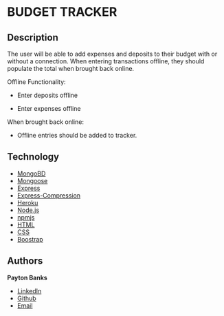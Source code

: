 # BUDGET TRACKER

## Description
The user will be able to add expenses and deposits to their budget with or without a connection. When entering transactions offline, they should populate the total when brought back online.

Offline Functionality:

* Enter deposits offline

* Enter expenses offline

When brought back online:

* Offline entries should be added to tracker.

## Technology
* [MongoBD](https://www.mongodb.com/)
* [Mongoose]()
* [Express](https://www.npmjs.com/package/express)
* [Express-Compression](https://www.npmjs.com/package/compression)
* [Heroku](https://devcenter.heroku.com/categories/reference)
* [Node.js](https://nodejs.org/en/)
* [npmjs](https://docs.npmjs.com/)
* [HTML](https://developer.mozilla.org/en-US/docs/Web/HTML)
* [CSS](https://developer.mozilla.org/en-US/docs/Web/CSS)
* [Boostrap](https://getbootstrap.com/)

## Authors
**Payton Banks**
- [LinkedIn](https://www.linkedin.com/feed/)
- [Github](https://github.com/paytonbanks)
- [Email](mailto:payton.banks@gmail.com)

